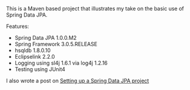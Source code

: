 This is a Maven based project that illustrates my take on the basic use of Spring Data JPA.

Features:
 - Spring Data JPA 1.0.0.M2
 - Spring Framework 3.0.5.RELEASE
 - hsqldb 1.8.0.10
 - Eclipselink 2.2.0
 - Logging using sl4j 1.6.1 via log4j 1.2.16
 - Testing using JUnit4
 
I also wrote a post on [Setting up a Spring Data JPA project](http://blog.henyo.com/2011/04/setting-up-spring-data-jpa-project.html)

